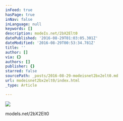 ```yaml
---
inFeed: true
hasPage: true
inNav: false
inLanguage: null
keywords: []
description: modeIs.net/2bX2Elt0
datePublished: '2016-08-29T01:03:05.301Z'
dateModified: '2016-08-29T00:53:34.781Z'
title: ''
author: []
via: {}
authors: []
publisher: {}
starred: false
sourcePath: _posts/2016-08-29-modeisnet2bx2elt0.md
url: modeisnet2bx2elt0/index.html
_type: Article

---
```

![](https://the-grid-user-content.s3-us-west-2.amazonaws.com/d01ee27c-d838-4901-afe8-5a5b761fca3e.jpg)

modeIs.net/2bX2Elt0